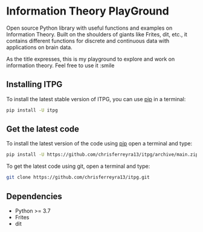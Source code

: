 # Information Theory PlayGround

Open source Python library with useful functions and examples on Information Theory. Built on the shoulders of giants like Frites, dit, etc., it contains different functions for discrete and continuous data with applications on brain data.

As the title expresses, this is my playground to explore and work on information theory. Feel free to use it :smile

## Installing ITPG
To install the latest stable version of ITPG, you can use [pip](https://pip.pypa.io/en/stable/) in a terminal:  
```sh
pip install -U itpg
```

## Get the latest code
To install the latest version of the code using [pip](https://pip.pypa.io/en/stable/) open a terminal and type:
```sh
pip install -U https://github.com/chrisferreyra13/itpg/archive/main.zip
```
To get the latest code using git, open a terminal and type:
```sh
git clone https://github.com/chrisferreyra13/itpg.git
```

## Dependencies
- Python >= 3.7
- Frites
- dit